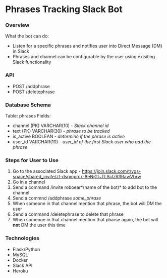 Phrases Tracking Slack Bot
==========================

### Overview

What the bot can do:
- Listen for a specific phrases and notifies user into Direct Message (DM) in Slack
- Phrases and channel can be configurable by the user using exisiting Slack functionality

### API

- POST /addphrase
- POST /deletephrase

### Database Schema

Table: phrases
Fields:
- channel (PK) VARCHAR(10) - *Slack channel id*
- text (PK) VARCHAR(30) - *phrase to be tracked*
- is_active BOOLEAN - *determine if the phrase is active*
- user_id VARCHAR(10) - *user_id of the first Slack user who add the phrase*

### Steps for User to Use

1. Go to the associated Slack app - https://join.slack.com/t/vgs-space/shared_invite/zt-dspmprcx-8eNjGl~TLSclzR3RawVbrw
2. Go in a channel
3. Send a command /invite roboear*(name of the bot)* to add bot to the channel
4. Send a commnd /addphrase *some_phrase*
5. When someone in that channel mention that phrase, the bot will DM the user
6. Send a command /deletephrase to delete that phrase
7. When someone in that channel mention that pharse again, the bot will **not** DM the user this time

### Technologies
- Flask/Python
- MySQL
- Docker
- Slack API
- Heroku

